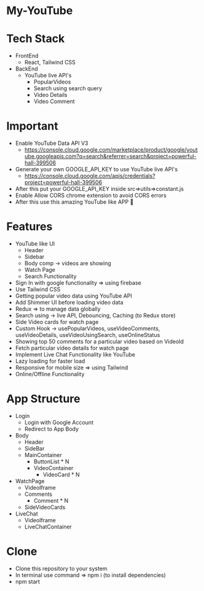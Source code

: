 # My-YouTube

# Tech Stack

- FrontEnd
  - React, Tailwind CSS
- BackEnd
  - YouTube live API's
    - PopularVideos
    - Search using search query
    - Video Details
    - Video Comment

# Important

- Enable YouTube Data API V3
  - https://console.cloud.google.com/marketplace/product/google/youtube.googleapis.com?q=search&referrer=search&project=powerful-hall-399506
- Generate your own GOOGLE_API_KEY to use YouTube live API's
  - https://console.cloud.google.com/apis/credentials?project=powerful-hall-399506
- After this put your GOOGLE_API_KEY inside src=>utils=>constant.js
- Enable Allow CORS chrome extension to avoid CORS errors
- After this use this amazing YouTube like APP 🚀

# Features

- YouTube like UI
  - Header
  - Sidebar
  - Body comp -> videos are showing
  - Watch Page
  - Search Functionality
- Sign In with google functionality => using firebase
- Use Tailwind CSS
- Getting popular video data using YouTube API
- Add Shimmer UI before loading video data
- Redux => to manage data globally
- Search using -> live API, Debouncing, Caching (to Redux store)
- Side Video cards for watch page
- Custom Hook -> usePopularVideos, useVideoComments, useVideoDetails, useVideoUsingSearch, useOnlineStatus
- Showing top 50 comments for a particular video based on VideoId
- Fetch particular video details for watch page
- Implement Live Chat Functionality like YouTube
- Lazy loading for faster load
- Responsive for mobile size => using Tailwind
- Online/Offline Functionality

# App Structure

- Login
    - Login with Google Account
    - Redirect to App Body
- Body
    - Header
    - SideBar
    - MainContainer
        - ButtonList * N
        - VideoContainer 
            - VideoCard * N
- WatchPage
    - VideoIframe
    - Comments
        - Comment * N
    - SideVideoCards
- LiveChat
    - VideoIframe
    - LiveChatContainer

# Clone 

- Clone this repository to your system
- In terminal use command => npm i (to install dependencies)
- npm start
